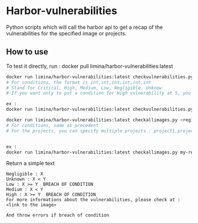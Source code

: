 # Harbor-vulnerabilities

Python scripts which will call the harbor api to get a recap of the vulnerabilities for the specified image or projects.

## How to use

To test it directly, run :
docker pull limina/harbor-vulnerabilities:latest

```bash
docker run limina/harbor-vulnerabilities:latest checkvulnerabilities.py <registry_url> <project_name> <image> <tag> <token> <optional: conditions>
# For conditions, the format is int,int,int,int,int,int
# Stand for Critical, High, Medium, Low, Negligible, Unknow
# If you want only to put a condition for High vulnerability at 5, you will write the following : -1,5,-1,-1,-1,-1

ex : 
docker run limina/harbor-vulnerabilities:latest checkvulnerabilities.py my-registry.com myproject ubuntu 1.0 2fj29fj20843 -1,5,-1,-1,-1,-1
```

```bash
docker run limina/harbor-vulnerabilities:latest checkallimages.py <registry_url> <projects> <token> <optional: conditions>
# For conditions, same as precedent
# For the projects, you can specify multiple projects : project1,project2,project3


ex : 
docker run limina/harbor-vulnerabilities:latest checkallimages.py my-registry.com project1,project2,project3 2fj29fj20843 -1,5,-1,-1,-1,-1
```

Return a simple text 
```
Negligible : X
Unknown : X < Y
Low : X >= Y  BREACH OF CONDITION
Medium : X < Y
High : X >= Y  BREACH OF CONDITION
For more informations about the vulnerabilities, please check at : <link to the image>

And throw errors if breach of condition
```

